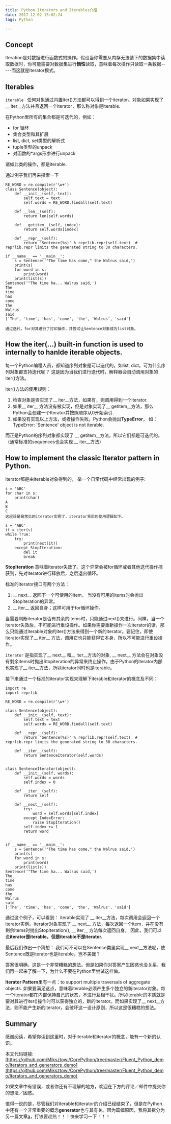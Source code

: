 ```yaml
---
title: Python Iterators and Iterables介绍
date: 2017-12-02 15:02:24
tags: Python

---
```

## Concept
Iteration是对数据进行函数式的操作。假设当你需要从内存无法装下的数据集中读取数据时，你可能需要对数据集进行**惰性**读取，意味着每次操作只读取一条数据-----而这就是Iterator模式。


## Iterables
`iterable `  任何对象通过内置iter()方法都可以得到一个iterator。对象如果实现了__ iter__方法并且返回一个iterator，那么称对象是iterable.

在Python里所有的集合都是可迭代的，例如：

* for 循环
* 集合类型和其扩展
* list, dict, set类型的解析式
* tuple类型的unpack
* 对函数的*args形参进行unpack

诸如此类的操作，都是iterable.

通过例子我们再来探索一下

```
RE_WORD = re.compile(r'\w+')
class Sentence(object):
    def __init__(self, text):
        self.text = text
        self.words = RE_WORD.findall(self.text)

    def __len__(self):
        return len(self.words)

    def __getitem__(self, index):
        return self.words[index]

    def __repr__(self):
        return 'Sentence(%s)' % reprlib.repr(self.text)  # reprlib.repr limits the generated string to 30 characters.

if __name__ == '__main__':
    s = Sentence('"The time has come," the Walrus said,')
    print(s)
    for word in s:
        print(word)
    print(list(s))
Sentence('"The time ha... Walrus said,')
The
time
has
come
the
Walrus
said
['The', 'time', 'has', 'come', 'the', 'Walrus', 'said']

通过迭代，for对其进行了打印操作，并尝试让Sentence对象成为list对象。
```


## How the iter(...) built-in function is used to internally to hanlde iterable objects.

每一个Python编程人员，都知道序列对象是可以迭代的，如list, dict。可为什么序列对象都支持迭代呢？
这是因为当我们进行迭代时，解释器会自动调用对象的iter()方法。

iter()方法的使用规则：

1. 检查对象是否实现了__ iter__方法，如果有，则调用得到一个iterator.
2. 如果__ iter__ 方法没有被实现，但是对象实现了__ getitem__方法，那么Python会创建一个Iterator并按照顺序从0开始索引.
3. 如果没有实现以上方法，或者操作失败。Python会抛出**TypeError**， 如：TypeError: 'Sentence' object is not iterable.

而正是Python的序列对象都实现了 __ getitem__方法，所以它们都是可迭代的。（通常标准的sequences也会实现 __ iter__方法）


## How to implement the classic Iterator pattern in Python.
iterator都是由iterable对象得到的， 举一个日常代码中经常出现的例子:

```
s = 'ABC'
for char in s:
    print(char)
A
B
C
这应该是最常见的iterator实例了，iterator背后的使用逻辑如下。

s = 'ABC'
it = iter(s)
while True:
    try:
        print(next(it))
    except StopIteration:
        del it
        break
```
**StopIteration** 意味着iterator失效了。这个异常会被for循环或者其他迭代操作捕获到，先对iterator进行释放后，之后退出循环。

标准的iterator接口有两个方法：

1.  __ next__  返回下一个可使用的item， 当没有可用的items时会抛出Stopiteration的异常。
2.  __ iter__  返回自身；这样可用于for循环操作。

当需要判断iterator是否有其余的items时，只能通过next()来进行。同样，当一个iterator失效后，不可能进行重设操作。如果你需要重新操作一次iterator的话，那么只能通过iterable对象的iter()方法来得到一个新的iterator。要记住，即使iterator实现了__ iter__ 方法，调用它也只能获得它本身，所以不可能进行重设操作。

`iterator` 是指实现了__ next__ 和__ iter__方法的对象, __ next__ 方法会在对象没有剩余items时抛出Stopiteration的异常来终止操作。由于Python的iterator内部也实现了__ iter__方法，所以iterator同时也是iterable。

接下来通过一个标准的iterator实现来理解下iterable和iterator的概念及不同：

```
import re
import reprlib

RE_WORD = re.compile(r'\w+')

class Sentence(object):
    def __init__(self, text):
        self.text = text
        self.words = RE_WORD.findall(self.text)

    def __repr__(self):
        return 'Sentence(%s)' % reprlib.repr(self.text)  # reprlib.repr limits the generated string to 30 characters.

    def __iter__(self):
        return SentenceIterator(self.words)


class SentenceIterator(object):
    def __init__(self, words):
        self.words = words
        self.index = 0

    def __iter__(self):
        return self

    def __next__(self):
        try:
            word = self.words[self.index]
        except IndexError:
            raise StopIteration()
        self.index += 1
        return word


if __name__ == '__main__':
    s = Sentence('"The time has come," the Walrus said,')
    print(s)
    for word in s:
        print(word)
    print(list(s))
Sentence('"The time ha... Walrus said,')
The
time
has
come
the
Walrus
said
['The', 'time', 'has', 'come', 'the', 'Walrus', 'said']
```
通过这个例子，可以看到： iterable实现了 __ iter__方法，每次调用会返回一个iterator实例。iterator对象实现了 __ next__ 方法，每次返回一个item，并在没有剩余items时抛出StopIteration(), __ iter__ 方法每次返回自身。
因此，我们可以说**iterator是iterable，但是iterable不是iterator.**


最后我们作出一个猜想： 我们可不可以在Sentence类里实现__ next__方法呢，使Sentence既是iterator也是iterable，岂不美哉？

答案很明确，这是一个非常糟糕的想法。但是如果你对答案产生困惑也没关系，我们再一起来了解一下，为什么不要在Python里尝试这样做。

**Iterator Pattern**里有一点：to support multiple traversals of aggregate objects.
如果要满足这点，意味着iterable必须产生多个独立的新iterator对象。每一个iterator都在内部保持自己的状态，不进行互相干扰。所以iterable的本质就是要对其进行iter()操作时可以获得独立的，新的iterator。而如果实现了__ next__方法，则不能产生新的iterator，会破坏这一设计原则，所以这是很糟糕的想法。


## Summary
感谢阅读，希望你读到这里时，对于iterable和iterator的概念，能有一个新的认识。

本文代码链接:[https://github.com/Miksztowi/CorePython/tree/master/Fluent_Python_demo/Iterators_and_generators_demo](https://github.com/Miksztowi/CorePython/tree/master/Fluent_Python_demo/Iterators_and_generators_demo)

如果文章中有错误，或者你还有不理解的地方，欢迎在下方的评论／邮件中提交你的想法／困惑。

值得一说的是，尽管我们对iterable和iterator的介绍已经结束了，但是在Python中还有一个非常重要的概念**generator**也与其有关。因为篇幅原因，我将其拆分为另一篇文章[a](a)，打铁要趁热！！！快来学习一下！！！


